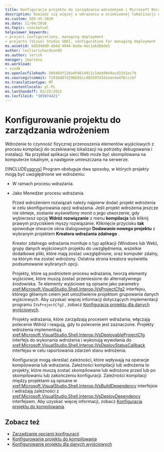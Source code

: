 ```yaml
---
title: Konfiguracja projektu do zarządzania wdrożeniem | Microsoft Docs
description: Dowiedz się więcej o wdrażaniu w oczekiwanej lokalizacji na potrzeby debugowania i instalacji, a dwa sposoby, w których program Visual Studio obsługuje projekty obsługujące wdrożenie.
ms.custom: SEO-VS-2020
ms.date: 11/04/2016
ms.topic: conceptual
helpviewer_keywords:
- project configurations, managing deployment
- projects [Visual Studio SDK], configuration for managing deployment
ms.assetid: bd5940d9-d94d-4944-beda-4ec1ab2bbde5
author: leslierichardson95
ms.author: lerich
manager: jmartens
ms.workload:
- vssdk
ms.openlocfilehash: 589403f126a4fd614911c1deb99e9acd32d1ec7d
ms.sourcegitcommit: f2916d8fd296b92cc402597d1d1eecda4f6cccbf
ms.translationtype: MT
ms.contentlocale: pl-PL
ms.lasthandoff: 03/25/2021
ms.locfileid: "105074421"
---
```

# <a name="project-configuration-for-managing-deployment"></a>Konfigurowanie projektu do zarządzania wdrożeniem
Wdrożenie to czynność fizycznej przenoszenia elementów wyjściowych z procesu kompilacji do oczekiwanej lokalizacji na potrzeby debugowania i instalacji. Na przykład aplikacja sieci Web może być skompilowana na komputerze lokalnym, a następnie umieszczana na serwerze.

 [!INCLUDE[vsprvs](../../code-quality/includes/vsprvs_md.md)] Program obsługuje dwa sposoby, w których projekty mogą być uwzględnione we wdrożeniu:

- W ramach procesu wdrażania.

- Jako Menedżer procesu wdrażania.

  Przed wdrożeniem rozwiązań należy najpierw dodać projekt wdrożenia w celu skonfigurowania opcji wdrażania. Jeśli projekt wdrożenia jeszcze nie istnieje, zostanie wyświetlony monit o jego utworzenie, gdy wybierzesz opcję **Wdróż rozwiązanie** z menu **kompilacja** lub kliknij prawym przyciskiem myszy rozwiązanie. Kliknięcie przycisku **tak** spowoduje otwarcie okna dialogowego **Dodawanie nowego projektu** z wybranym projektem **Kreatora wdrażania zdalnego** .

  Kreator zdalnego wdrażania monituje o typ aplikacji (Windows lub Web), grupy danych wyjściowych projektu do uwzględnienia, wszelkie dodatkowe pliki, które mają zostać uwzględnione, oraz komputer zdalny, na którym ma zostać wdrożony. Ostatnia strona kreatora wyświetla podsumowanie wybranych opcji.

  Projekty, które są podmiotem procesu wdrażania, tworzą elementy wyjściowe, które muszą zostać przeniesione do alternatywnego środowiska. Te elementy wyjściowe są opisane jako parametry <xref:Microsoft.VisualStudio.Shell.Interop.IVsProjectCfg2> interfejsu, którego głównym celem jest umożliwienie projektom grupowania danych wyjściowych. Aby uzyskać więcej informacji dotyczących implementacji programu `IVsProjectCfg2` , zobacz [Konfiguracja projektu dla danych wyjściowych](../../extensibility/internals/project-configuration-for-output.md).

  Projekty wdrażania, które zarządzają procesem wdrażania, włączają polecenie Wdróż i reagują, gdy to polecenie jest zaznaczone. Projekty wdrożenia implementują <xref:Microsoft.VisualStudio.Shell.Interop.IVsDeployableProjectCfg> interfejs do wykonania wdrożenia i wykonują wywołania do <xref:Microsoft.VisualStudio.Shell.Interop.IVsDeployStatusCallback> interfejsu w celu raportowania zdarzeń stanu wdrożenia.

  Konfiguracje mogą określać zależności, które wpływają na operacje kompilowania lub wdrażania. Zależności kompilacji lub wdrożenia to projekty, które muszą zostać skompilowane lub wdrożone przed lub po skompilowaniu lub zakończeniu konfiguracji. Zależności kompilacji między projektami są opisane w <xref:Microsoft.VisualStudio.Shell.Interop.IVsBuildDependency> interfejsie i wdrażają zależności z <xref:Microsoft.VisualStudio.Shell.Interop.IVsDeployDependency> interfejsem. Aby uzyskać więcej informacji, zobacz [Konfiguracja projektu do kompilowania](../../extensibility/internals/project-configuration-for-building.md).

## <a name="see-also"></a>Zobacz też
- [Zarządzanie opcjami konfiguracji](../../extensibility/internals/managing-configuration-options.md)
- [Konfigurowanie projektu do kompilowania](../../extensibility/internals/project-configuration-for-building.md)
- [Konfigurowanie projektu dla danych wyjściowych](../../extensibility/internals/project-configuration-for-output.md)
